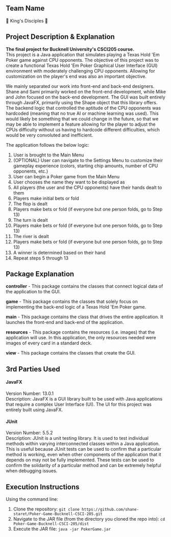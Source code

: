 ## Team Name
:crown: King's Disciples :crown:

## Project Description & Explanation
**The final project for Bucknell University's CSCI205 course.**  
This project is a Java application that simulates playing a Texas Hold 'Em Poker game against CPU opponents. The objective of this project was to create a functional Texas Hold 'Em Poker Graphical User Interface (GUI) environment with moderately challenging CPU opponents. Allowing for customization on the player's end was also an important objective.  
  
We mainly separated our work into front-end and back-end designers. Shane and Sami primarily worked on the front-end development, while Mike and John focused on the back-end development. The GUI was built entirely through JavaFX, primarily using the Shape object that this library offers. The backend logic that controlled the aptitude of the CPU opponents was hardcoded (meaning that no true AI or machine learning was used). This would likely be something that we could change in the future, so that we may be able to implement a feature allowing for the player to adjust the CPUs difficulty without us having to hardcode different difficulties, which would be very convoluted and inefficient. 
  
The application follows the below logic:
1. User is brought to the Main Menu
2. (OPTIONAL) User can navigate to the Settings Menu to customize their gameplay experience (colors, starting chip amounts, number of CPU opponents, etc.)
3. User can begin a Poker game from the Main Menu
4. User chooses the name they want to be displayed as
5. All players (the user and the CPU opponents) have their hands dealt to them
6. Players make initial bets or fold
7. The flop is dealt
8. Players make bets or fold (if everyone but one person folds, go to Step 13)
9. The turn is dealt
10. Players make bets or fold (if everyone but one person folds, go to Step 13)
11. The river is dealt
12. Players make bets or fold (if everyone but one person folds, go to Step 13)
13. A winner is determined based on their hand
14. Repeat steps 5 through 13

## Package Explanation
**controller** - This package contains the classes that connect logical data of the application to the GUI.   
  
**game** - This package contains the classes that solely focus on implementing the back-end logic of a Texas Hold 'Em Poker game.   
  
**main** - This package contains the class that drives the entire application. It launches the front-end and back-end of the application.
  
**resources** - This package contains the resources (i.e. images) that the application will use. In this application, the only resources needed were images of every card in a standard deck. 
  
**view** - This package contains the classes that create the GUI.   

## 3rd Parties Used
#### **JavaFX**  
Version Number: 13.0.1  
Description: JavaFX is a GUI library built to be used with Java applications that require a complex User Interface (UI). The UI for this project was entirely built using JavaFX.  
  
#### **JUnit**  
Version Number: 5.5.2  
Description: JUnit is a unit testing library. It is used to test individual methods within varying interconnected classes within a Java application. This is useful because JUnit tests can be used to confirm that a particular method is working, even when other components of the application that it depends on may not be fully implemented. These tests can be used to confirm the solidarity of a particular method and can be extremely helpful when debugging issues.  
  
## Execution Instructions
Using the command line:
1. Clone the repository: `git clone https://github.com/shane-staret/Poker-Game-Bucknell-CSCI-205.git`
3. Navigate to the JAR file (from the directory you cloned the repo into): `cd Poker-Game-Bucknell-CSCI-205/dist`
4. Execute the JAR file: `java -jar PokerGame.jar`
